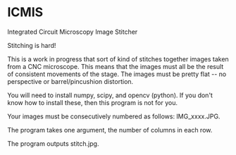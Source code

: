 # ICMIS
Integrated Circuit Microscopy Image Stitcher

Stitching is hard!

This is a work in progress that sort of kind of stitches together images taken from a CNC microscope. This means that the images must all be
the result of consistent movements of the stage. The images must be pretty flat -- no perspective or barrel/pincushion distortion.

You will need to install numpy, scipy, and opencv (python). If you don't know how to install these, then this program is not for you.

Your images must be consecutively numbered as follows: IMG_xxxx.JPG.

The program takes one argument, the number of columns in each row.

The program outputs stitch.jpg.
